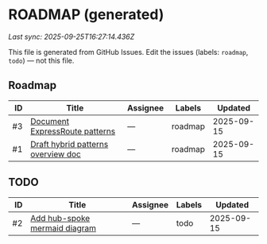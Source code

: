 # ROADMAP (generated)

_Last sync: 2025-09-25T16:27:14.436Z_

This file is generated from GitHub Issues. Edit the issues (labels: `roadmap`, `todo`) — not this file.

## Roadmap

| ID | Title | Assignee | Labels | Updated |
|---:|-------|---------|--------|---------|
| #3 | [Document ExpressRoute patterns](https://github.com/danabindra/hybrid-azure-network-patterns/issues/3) | — | roadmap | 2025-09-15 |
| #1 | [Draft hybrid patterns overview doc](https://github.com/danabindra/hybrid-azure-network-patterns/issues/1) | — | roadmap | 2025-09-15 |

## TODO

| ID | Title | Assignee | Labels | Updated |
|---:|-------|---------|--------|---------|
| #2 | [Add hub-spoke mermaid diagram](https://github.com/danabindra/hybrid-azure-network-patterns/issues/2) | — | todo | 2025-09-15 |
